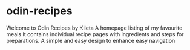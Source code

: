 # odin-recipes
Welcome to Odin Recipes by Kileta
A homepage listing of my favourite meals
It contains individual recipe pages with ingredients and steps for preparations.
A simple and easy design to enhance easy navigation
